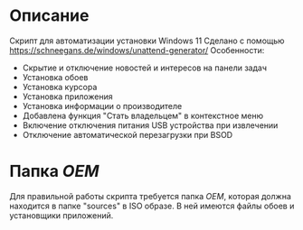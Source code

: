 # Описание
Скрипт для автоматизации установки Windows 11
Сделано с помощью https://schneegans.de/windows/unattend-generator/
Особенности:
- Скрытие и отключение новостей и интересов на панели задач
- Установка обоев
- Установка курсора
- Установка приложения
- Установка информации о производителе
- Добавлена функция "Стать владельцем" в контекстное меню
- Включение отключения питания USB устройства при извлечении
- Отключение автоматической перезагрузки при BSOD

# Папка $OEM$
Для правильной работы скрипта требуется папка $OEM$, которая должна находится в папке "sources" в ISO образе.
В ней имеются файлы обоев и установщики приложений.
